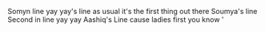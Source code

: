 Somyn line yay yay's line as usual it's the first thing out there 
Soumya's line Second in line yay yay 
Aashiq's Line cause ladies first you know '
